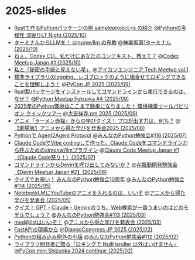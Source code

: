 # 2025-slides

* [Rustで作るPythonパッケージの例 sampleproject-rs の紹介](https://ftnext.github.io/2025-slides/findy-techbaton/sampleproject-rs.html#/1) @[Pythonの多様性 深掘りLT Night (2025/10)](https://findy.connpass.com/event/371749/)
* [ターミナルからLLMを！ simonw/llm の布教](https://ftnext.github.io/2025-slides/kagurazaka-terminal/simonw-llm-big-love.html) @[神楽坂第1ターミナル (2025/10)](https://kagurazaka-terminal.connpass.com/event/370095/)
* [ねぇ、Codex CLI。私だけにあなたのコンテキスト、教えて？](https://ftnext.github.io/2025-slides/aidd-codex1/codex-rs-telemetry.html#/2) @[Codex Meetup Japan #1 (2025/10)](https://aid.connpass.com/event/369420/)
* [私と「秘密の手紙と見えない星」](https://ftnext.github.io/2025-slides/aikatsu/letter-and-star.html) @[アイカツエンジニア Tech Meetup vol.1](https://connpass.com/event/364456/)
* [標準ライブラリのlogging、レゴブロックのように組合せてロギングできることを理解しよう！](https://ftnext.github.io/2025-slides/pyconjp/stdlib-logging-kata.html#/1) @[PyCon JP 2025 (2025/09)](https://2025.pycon.jp/ja)
* [Rust製パッケージをインストールしてコマンドラインから実行できるのは、なぜ？](https://ftnext.github.io/2025-slides/python-fukuoka/why-we-can-run-rust-package-cli#/1) @[Python Meetup Fukuoka #4 (2025/09)](https://lycorptech-fukuoka.connpass.com/event/365202/)
* [2025年のPython環境はここまで簡単になりました！ 環境構築ツールパビリオン クイックツアー](https://ftnext.github.io/2025-slides/kichijojipm/python-pavilion-tour) @[大吉祥寺.pm 2025 (2025/09)](https://kichijojipm.connpass.com/event/361631/)
* [アニメ「ラーメン赤猫」からの学びクイズ！ プロが出す力は、何%？](https://ftnext.github.io/2025-slides/engineers-anime/conf-ramen-akaneko-quiz.html#/1) @[【劇場版】アニメから得た学びを発表会2025 (2025/08)](https://engineers-anime-2025-lp.pages.dev/)
* [Pythonで Agent2Agent Protocol](https://ftnext.github.io/2025-slides/stapy-lt/july-agent2agent) @[みんなのPython勉強会#116 (2025/07)](https://startpython.connpass.com/event/361667/)
* [Claude CodeでVibe codingして作った、Claude Codeをコマンドラインから呼ぶためのsimonw/llmプラグイン](https://ftnext.github.io/2025-slides/aidd-cc1/llm-claude-code.html#1) @[Claude Code Meetup Japan #1（Claude Code祭り！）(2025/07)](https://aid.connpass.com/event/360017/)
* [コマンドラインからDevinを呼び出してみないか？](https://ftnext.github.io/2025-slides/aid-devin2/llm-devin.html) @[AI駆動開発勉強会 【Devin Meetup Japan #2】(2025/06)](https://aid.connpass.com/event/356655/)
* [クイズでお祝い！ みんなのPython勉強会10周年](https://ftnext.github.io/2025-slides/stapy-may-10th/celebration-quiz.html) @[みんなのPython勉強会#114 (2025/05)](https://startpython.connpass.com/event/353837/)
* [NotebookLMにYouTubeのアニメを入れるのは、いいぞ](https://ftnext.github.io/2025-slides/engineers-anime/notebooklm-audio-overview.html) @[アニメから得た学びを発表会 (2025/05)](https://engineers-anime.connpass.com/event/350583/)
* [クイズ！ GPT・Claude・Geminiのうち、Web検索が一番うまいのはどのモデルでしょう？](https://ftnext.github.io/2025-slides/stapy-lt/march-llm-tool-use-mcp.html#/2) @[みんなのPython勉強会#113 (2025/03)](https://startpython.connpass.com/event/347367/)
* [med@listはいいぞ！](https://ftnext.github.io/2025-slides/engineers-anime/medalist-is-idolmaster.html) @[アニメから得た学びを発表会 (2025/03)](https://engineers-anime.connpass.com/event/340684/)
* [FastAPIの現場から](https://ftnext.github.io/2025-slides/djangocongressjp/practical-fastapi.html) @[DjangoCongress JP 2025 (2025/02)](https://django.connpass.com/event/345415/)
* [Pythonの組み込み例外の小話](https://ftnext.github.io/2025-slides/stapy-lt/february-repr-exception.html) @[みんなのPython勉強会#112 (2025/02)](https://startpython.connpass.com/event/341061/)
* [ライブラリ開発者に贈る「ロギングで NullHandler 以外はいけません」](https://ftnext.github.io/2025-slides/pyconshizu/logging-with-nullhandler.html#/1) @[PyCon mini Shizuoka 2024 continue (2025/02)](https://shizuoka.pycon.jp/2024-continue/info)

